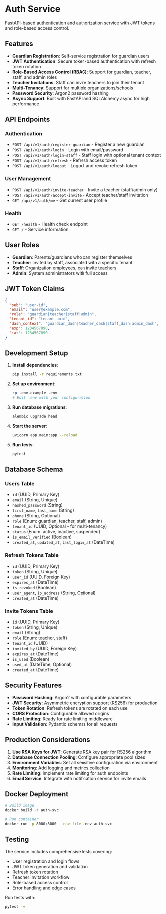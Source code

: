 # Auth Service

FastAPI-based authentication and authorization service with JWT tokens and
role-based access control.

## Features

- **Guardian Registration**: Self-service registration for guardian users
- **JWT Authentication**: Secure token-based authentication with refresh
  token rotation
- **Role-Based Access Control (RBAC)**: Support for guardian, teacher, staff,
  and admin roles
- **Teacher Invitations**: Staff can invite teachers to join their tenant
- **Multi-Tenancy**: Support for multiple organizations/schools
- **Password Security**: Argon2 password hashing
- **Async Support**: Built with FastAPI and SQLAlchemy async for high
  performance

## API Endpoints

### Authentication

- `POST /api/v1/auth/register-guardian` - Register a new guardian
- `POST /api/v1/auth/login` - Login with email/password
- `POST /api/v1/auth/login-staff` - Staff login with optional tenant context
- `POST /api/v1/auth/refresh` - Refresh access token
- `POST /api/v1/auth/logout` - Logout and revoke refresh token

### User Management

- `POST /api/v1/auth/invite-teacher` - Invite a teacher (staff/admin only)
- `POST /api/v1/auth/accept-invite` - Accept teacher/staff invitation
- `GET /api/v1/auth/me` - Get current user profile

### Health

- `GET /health` - Health check endpoint
- `GET /` - Service information

## User Roles

- **Guardian**: Parents/guardians who can register themselves
- **Teacher**: Invited by staff, associated with a specific tenant
- **Staff**: Organization employees, can invite teachers
- **Admin**: System administrators with full access

## JWT Token Claims

```json
{
  "sub": "user-id",
  "email": "user@example.com", 
  "role": "guardian|teacher|staff|admin",
  "tenant_id": "tenant-uuid",
  "dash_context": "guardian_dash|teacher_dash|staff_dash|admin_dash",
  "exp": 1234567890,
  "iat": 1234567890
}
```

## Development Setup

1. **Install dependencies**:

   ```bash
   pip install -r requirements.txt
   ```

2. **Set up environment**:

   ```bash
   cp .env.example .env
   # Edit .env with your configuration
   ```

3. **Run database migrations**:

   ```bash
   alembic upgrade head
   ```

4. **Start the server**:

   ```bash
   uvicorn app.main:app --reload
   ```

5. **Run tests**:

   ```bash
   pytest
   ```

## Database Schema

### Users Table

- `id` (UUID, Primary Key)
- `email` (String, Unique)
- `hashed_password` (String)
- `first_name`, `last_name` (String)
- `phone` (String, Optional)
- `role` (Enum: guardian, teacher, staff, admin)
- `tenant_id` (UUID, Optional - for multi-tenancy)
- `status` (Enum: active, inactive, suspended)
- `is_email_verified` (Boolean)
- `created_at`, `updated_at`, `last_login_at` (DateTime)

### Refresh Tokens Table

- `id` (UUID, Primary Key)
- `token` (String, Unique)
- `user_id` (UUID, Foreign Key)
- `expires_at` (DateTime)
- `is_revoked` (Boolean)
- `user_agent`, `ip_address` (String, Optional)
- `created_at` (DateTime)

### Invite Tokens Table

- `id` (UUID, Primary Key)
- `token` (String, Unique)
- `email` (String)
- `role` (Enum: teacher, staff)
- `tenant_id` (UUID)
- `invited_by` (UUID, Foreign Key)
- `expires_at` (DateTime)
- `is_used` (Boolean)
- `used_at` (DateTime, Optional)
- `created_at` (DateTime)

## Security Features

- **Password Hashing**: Argon2 with configurable parameters
- **JWT Security**: Asymmetric encryption support (RS256) for production
- **Token Rotation**: Refresh tokens are rotated on each use
- **CORS Protection**: Configurable allowed origins
- **Rate Limiting**: Ready for rate limiting middleware
- **Input Validation**: Pydantic schemas for all requests

## Production Considerations

1. **Use RSA Keys for JWT**: Generate RSA key pair for RS256 algorithm
2. **Database Connection Pooling**: Configure appropriate pool sizes
3. **Environment Variables**: Set all sensitive configuration via environment
4. **Monitoring**: Add logging and metrics collection
5. **Rate Limiting**: Implement rate limiting for auth endpoints
6. **Email Service**: Integrate with notification service for invite emails

## Docker Deployment

```bash
# Build image
docker build -t auth-svc .

# Run container
docker run -p 8000:8000 --env-file .env auth-svc
```

## Testing

The service includes comprehensive tests covering:

- User registration and login flows
- JWT token generation and validation
- Refresh token rotation
- Teacher invitation workflow
- Role-based access control
- Error handling and edge cases

Run tests with:

```bash
pytest -v
```
